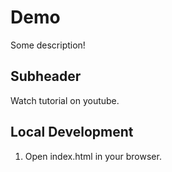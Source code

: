 # Demo

Some description!

## Subheader

Watch tutorial on youtube.

 ## Local Development

 1. Open index.html in your browser.
 

